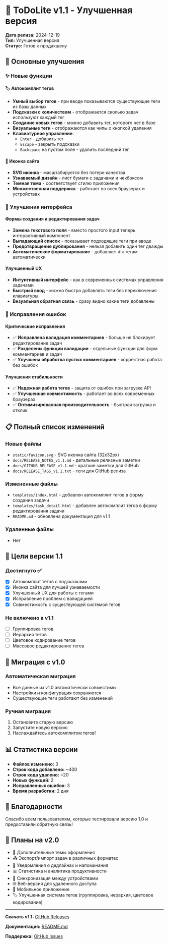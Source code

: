 # 🎉 ToDoLite v1.1 - Улучшенная версия

**Дата релиза:** 2024-12-19  
**Тип:** Улучшенная версия  
**Статус:** Готов к продакшену

## 🚀 Основные улучшения

### ✨ Новые функции

#### 🏷️ Автокомплит тегов
- **Умный выбор тегов** - при вводе показываются существующие теги из базы данных
- **Подсказки с количеством** - отображается сколько задач используют каждый тег
- **Создание новых тегов** - можно добавить тег, которого нет в базе
- **Визуальные теги** - отображаются как чипы с кнопкой удаления
- **Клавиатурное управление**:
  - `Enter` - добавить тег
  - `Escape` - закрыть подсказки
  - `Backspace` на пустом поле - удалить последний тег

#### 🎨 Иконка сайта
- **SVG иконка** - масштабируется без потери качества
- **Узнаваемый дизайн** - лист бумаги с задачами и чекбоксом
- **Темная тема** - соответствует стилю приложения
- **Множественная поддержка** - работает во всех браузерах и устройствах

### 🔧 Улучшения интерфейса

#### Формы создания и редактирования задач
- **Замена текстового поля** - вместо простого input теперь интерактивный компонент
- **Выпадающий список** - показывает подходящие теги при вводе
- **Предотвращение дублирования** - нельзя добавить один тег дважды
- **Автоматическое форматирование** - добавляет `#` к тегам автоматически

#### Улучшенный UX
- **Интуитивный интерфейс** - как в современных системах управления задачами
- **Быстрый ввод** - можно быстро добавлять теги без переключения клавиатуры
- **Визуальная обратная связь** - сразу видно какие теги добавлены

### 🐛 Исправления ошибок

#### Критические исправления
- ✅ **Исправлена валидация комментариев** - больше не блокирует редактирование задач
- ✅ **Разделены функции валидации** - отдельные функции для форм комментариев и задач
- ✅ **Улучшена обработка пустых комментариев** - корректная работа без ошибок

#### Улучшения стабильности
- ✅ **Надежная работа тегов** - защита от ошибок при загрузке API
- ✅ **Улучшенная совместимость** - работает во всех современных браузерах
- ✅ **Оптимизированная производительность** - быстрая загрузка и отклик

## 📋 Полный список изменений

### Новые файлы
- `static/favicon.svg` - SVG иконка сайта (32x32px)
- `docs/RELEASE_NOTES_v1.1.md` - детальные релизные заметки
- `docs/GITHUB_RELEASE_v1.1.md` - краткие заметки для GitHub
- `docs/RELEASE_TAGS_v1.1.txt` - теги для GitHub релиза

### Измененные файлы
- `templates/index.html` - добавлен автокомплит тегов в форму создания задачи
- `templates/task_detail.html` - добавлен автокомплит тегов в форму редактирования задачи
- `README.md` - обновлена документация для v1.1

### Удаленные файлы
- Нет

## 🎯 Цели версии 1.1

### Достигнуто ✅
- [x] Автокомплит тегов с подсказками
- [x] Иконка сайта для лучшей узнаваемости
- [x] Улучшенный UX для работы с тегами
- [x] Исправление проблем с валидацией
- [x] Совместимость с существующей системой тегов

### Не включено в v1.1
- [ ] Группировка тегов
- [ ] Иерархия тегов
- [ ] Цветовое кодирование тегов
- [ ] Массовое редактирование тегов

## 🚀 Миграция с v1.0

### Автоматическая миграция
- Все данные из v1.0 автоматически совместимы
- Настройки и конфигурация сохраняются
- Существующие теги работают без изменений

### Ручная миграция
1. Остановите старую версию
2. Запустите новую версию
3. Наслаждайтесь автокомплитом тегов!

## 📊 Статистика версии

- **Файлов изменено:** 3
- **Строк кода добавлено:** ~400
- **Строк кода удалено:** ~20
- **Новых функций:** 2
- **Исправленных ошибок:** 3
- **Время разработки:** 2 дня

## 🎉 Благодарности

Спасибо всем пользователям, которые тестировали версию 1.0 и предоставили обратную связь!

## 🔮 Планы на v2.0

- 🎨 Дополнительные темы оформления
- 📤 Экспорт/импорт задач в различных форматах
- 🔔 Уведомления о дедлайнах и напоминания
- 📊 Статистика и аналитика продуктивности
- 🔄 Синхронизация между устройствами
- 🌐 Веб-версия для удаленного доступа
- 📱 Мобильное приложение
- 🏷️ Улучшенная система тегов (группировка, иерархия, цветовое кодирование)

---

**Скачать v1.1:** [GitHub Releases](https://github.com/kabzon93region/ToDoLite/releases/tag/v1.1)

**Документация:** [README.md](README.md)

**Поддержка:** [GitHub Issues](https://github.com/kabzon93region/ToDoLite/issues)
